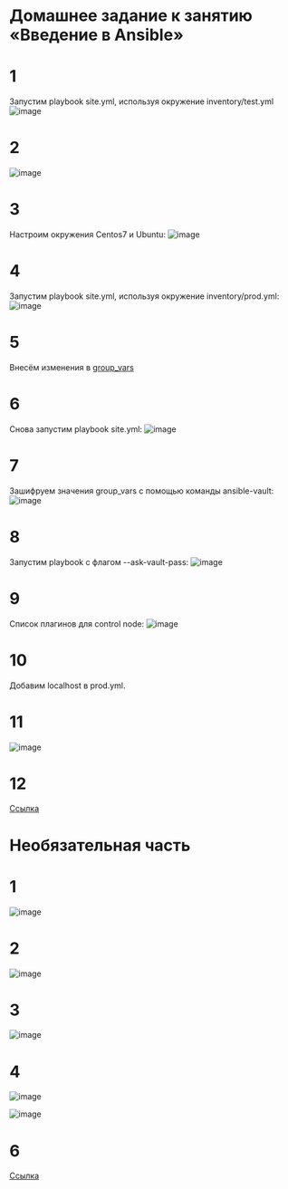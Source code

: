 # Домашнее задание к занятию  «Введение в Ansible»

#  1 
Запустим playbook site.yml, используя окружение inventory/test.yml
![image](https://github.com/Dimarkle/DevOps/assets/118626944/492b451f-7fa5-464e-b10b-8cd965be9f5b)

# 2
![image](https://github.com/Dimarkle/DevOps/assets/118626944/b405eb25-5dc2-48a5-baa9-5b6511035521)

# 3
Настроим окружения Centos7 и Ubuntu:
![image](https://github.com/Dimarkle/DevOps/assets/118626944/a3780d8c-520e-45db-9888-138be030533e)


# 4
Запустим playbook site.yml, используя окружение inventory/prod.yml:
![image](https://github.com/Dimarkle/DevOps/assets/118626944/9b4541eb-89c1-4f2f-9819-aafff7f6bb17)

# 5
Внесём изменения в [group_vars](https://github.com/Dimarkle/DevOps/tree/main/%D0%92%D0%B2%D0%B5%D0%B4%D0%B5%D0%BD%D0%B8%D0%B5%20%D0%B2%20Ansible/playbook%20(1)/group_vars)
# 6
Снова запустим playbook site.yml:
![image](https://github.com/Dimarkle/DevOps/assets/118626944/a37057f7-980e-4518-9ac2-250a26adb03f)

# 7
Зашифруем значения group_vars с помощью команды ansible-vault:
![image](https://github.com/Dimarkle/DevOps/assets/118626944/c92d43a3-98d6-4f18-ae78-df3c2bac4134)

# 8
Запустим playbook с флагом --ask-vault-pass:
![image](https://github.com/Dimarkle/DevOps/assets/118626944/75d5229c-99ca-4790-8f74-017450d90d22)

# 9
Список плагинов для control node:
![image](https://github.com/Dimarkle/DevOps/assets/118626944/ca18ce12-de21-4742-9871-2c3721dff931)

# 10
Добавим localhost в prod.yml.

# 11
![image](https://github.com/Dimarkle/DevOps/assets/118626944/7e809ab6-d96f-436f-b7b5-3f084f6a2d39)
# 12 
[Ссылка](https://github.com/Dimarkle/DevOps/tree/main/%D0%92%D0%B2%D0%B5%D0%B4%D0%B5%D0%BD%D0%B8%D0%B5%20%D0%B2%20Ansible/playbook%20(1))

# Необязательная часть
# 1
![image](https://github.com/Dimarkle/DevOps/assets/118626944/5967fd32-ff4d-48f3-817e-c9aefc37a4c3)


# 2
![image](https://github.com/Dimarkle/DevOps/assets/118626944/238dac52-d1d2-4530-86fa-c45066fd31ff)


# 3
![image](https://github.com/Dimarkle/DevOps/assets/118626944/2fbb317f-0b62-4685-84fa-fe9fa0c7aefc)


# 4

![image](https://github.com/Dimarkle/DevOps/assets/118626944/8bfc3a82-a2bc-46db-bb80-3ca4c67bf245)

![image](https://github.com/Dimarkle/DevOps/assets/118626944/d5d6991d-5a7c-4ccc-9252-6dcf4f49998d)



# 6
[Ссылка](https://github.com/Dimarkle/DevOps/tree/main/%D0%92%D0%B2%D0%B5%D0%B4%D0%B5%D0%BD%D0%B8%D0%B5%20%D0%B2%20Ansible/playbook(2))




